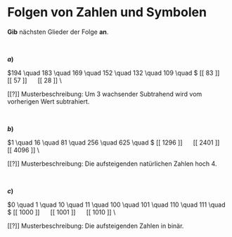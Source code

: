 <!--
version:  0.0.1

language: de

@style
input {
    text-align: center;
}

.flex-container {
    display: flex;
    flex-wrap: wrap;
    align-items: stretch;
    gap: 20px;
}

.flex-child {
    flex: 1;
    min-width: 350px;
    margin-right: 20px;
}

@media (max-width: 400px) {
    .flex-child {
        flex: 100%;
        margin-right: 0;
    }
}
@end

formula: \carry   \textcolor{red}{\scriptsize #1}
formula: \digit   \rlap{\carry{#1}}\phantom{#2}#2
formula: \permil  \text{‰}

import: https://raw.githubusercontent.com/LiaTemplates/Tikz-Jax/main/README.md

script: https://cdn.jsdelivr.net/gh/LiaTemplates/Tikz-Jax@main/dist/index.js


tags: Folgen, schwer, normal, Angeben

comment: Welche Zahl, welches Symbol kommt als nächstes?

author: Martin Lommatzsch

-->




# Folgen von Zahlen und Symbolen

**Gib** nächsten Glieder der Folge **an**.



<br>



<section class="flex-container">

<div class="flex-child">

__$a)\;\;$__

$194 \quad 183 \quad 169 \quad 152 \quad 132 \quad 109 \quad $ [[ 83 ]] $\quad$ [[ 57 ]] $\quad$ [[ 28 ]] \

[[?]] Musterbeschreibung: Um $3$ wachsender Subtrahend wird vom vorherigen Wert subtrahiert.

</div>

</section>


<br>



<section class="flex-container">

<div class="flex-child">

__$b)\;\;$__

$1 \quad 16 \quad 81 \quad 256 \quad 625 \quad $ [[ 1296 ]] $\quad$ [[ 2401 ]] $\quad$ [[ 4096 ]] \

[[?]] Musterbeschreibung: Die aufsteigenden natürlichen Zahlen hoch $4$.

</div>

</section>


<br>



<section class="flex-container">

<div class="flex-child">

__$c)\;\;$__

$0 \quad 1 \quad 10 \quad 11 \quad 100 \quad 101 \quad 110 \quad 111 \quad $ [[ 1000 ]] $\quad$ [[ 1001 ]] $\quad$ [[ 1010 ]] \

[[?]] Musterbeschreibung: Die aufsteigenden Zahlen in binär.

</div>

</section>

<br>
<br>
<br>
<br>